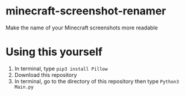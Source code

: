 # minecraft-screenshot-renamer
Make the name of your Minecraft screenshots more readable

# Using this yourself
1. In terminal, type `pip3 install Pillow`
2. Download this repository
3. In terminal, go to the directory of this repository then type `Python3 Main.py`
